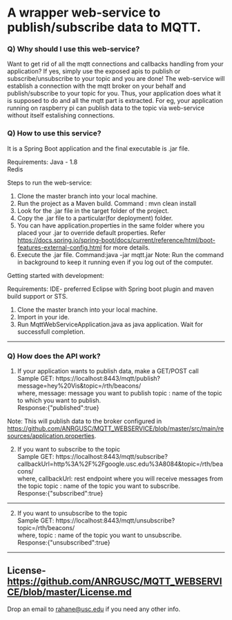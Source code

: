 # A wrapper web-service to publish/subscribe data to MQTT.


### Q) Why should I use this web-service?

Want to get rid of all the mqtt connections and callbacks handling from your application? If yes, simply use the exposed apis to publish or subscribe/unsubscribe to your topic and you are done!
The web-service will establish a connection with the mqtt broker on your behalf and publish/subscribe to your topic for you.
Thus, your application does what it is supposed to do and all the mqtt part is extracted. For eg, your application running on raspberry pi can publish data to the topic via web-service without itself estalishing connections. 


### Q) How to use this service?

It is a Spring Boot application and the final executable is .jar file. 

Requirements:
Java - 1.8
<br>Redis

Steps to run the web-service:
1) Clone the master branch into your local machine.
2) Run the project as a Maven build. 
Command : mvn clean install
3) Look for the .jar file in the target folder of the project. 
4) Copy the .jar file to a particular(for deployment) folder.
5) You can have application.properties in the same folder where you placed your .jar to override default properties. Refer https://docs.spring.io/spring-boot/docs/current/reference/html/boot-features-external-config.html for more details.
6) Execute the .jar file.
   Command:java -jar mqtt.jar
Note: Run the command in background to keep it running even if you log out of the computer.

Getting started with development:

Requirements:
IDE- preferred Eclipse with Spring boot plugin and maven build support or STS.

1) Clone the master branch into your local machine.
2) Import in your ide.
3) Run MqttWebServiceApplication.java as java application. Wait for successfull completion.
---------------

### Q) How does the API work?
1) If your application wants to publish data, make a GET/POST call
<br>Sample GET:
https://localhost:8443/mqtt/publish?message=hey%20Vis&topic=/rth/beacons/
<br>where, message: message you want to publish
       topic  : name of the topic to which you want to publish.
<br>Response:{"published":true}

Note: This will publish data to the broker configured in https://github.com/ANRGUSC/MQTT_WEBSERVICE/blob/master/src/main/resources/application.properties.

2) If you want to subscribe to the topic
<br>Sample GET:
https://localhost:8443/mqtt/subscribe?callbackUrl=http%3A%2F%2Fgoogle.usc.edu%3A8084&topic=/rth/beacons/
<br>where, callbackUrl: rest endpoint where you will receive messages from the topic
       topic  : name of the topic you want to subscribe.
<br>Response:{"subscribed":true}
---------------

2) If you want to unsubscribe to the topic
<br>Sample GET:
https://localhost:8443/mqtt/unsubscribe?topic=/rth/beacons/
<br>where, topic  : name of the topic you want to unsubscribe.
<br>Response:{"unsubscribed":true}
---------------

License-https://github.com/ANRGUSC/MQTT_WEBSERVICE/blob/master/License.md
---------------

Drop an email to rahane@usc.edu if you need any other info.

